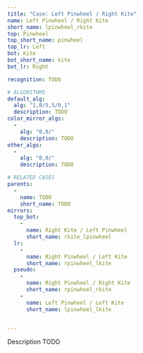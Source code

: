 ```yaml
---
title: "Case: Left Pinwheel / Right Kite"
name: Left Pinwheel / Right Kite
short_name: lpinwheel_rkite
top: Pinwheel
top_short_name: pinwheel
top_lr: Left
bot: Kite
bot_short_name: kite
bot_lr: Right

recognition: TODO

# ALGORITHMS
default_alg:
  alg: "1,0/5,5/0,1"
  description: TODO
color_mirror_algs:
  -
    alg: "0,0/"
    description: TODO
other_algs:
  -
    alg: "0,0/"
    description: TODO

# RELATED CASES
parents:
  -
    name: TODO
    short_name: TODO
mirrors:
  top_bot:
    -
      name: Right Kite / Left Pinwheel
      short_name: rkite_lpinwheel
  lr:
    -
      name: Right Pinwheel / Left Kite
      short_name: rpinwheel_lkite
  pseudo:
    -
      name: Right Pinwheel / Right Kite
      short_name: rpinwheel_rkite
    -
      name: Left Pinwheel / Left Kite
      short_name: lpinwheel_lkite


---
```


Description TODO

